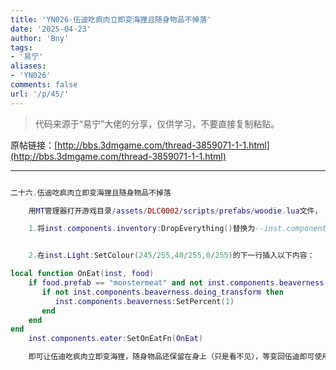 ```yaml
---
title: 'YN026-伍迪吃疯肉立即变海狸且随身物品不掉落'
date: '2025-04-23'
author: 'Bny'
tags:
- '易宁'
aliases:
- 'YN026'
comments: false
url: '/p/45/'
---
```


> 代码来源于“易宁”大佬的分享，仅供学习，不要直接复制粘贴。

原帖链接：[http://bbs.3dmgame.com/thread-3859071-1-1.html](http://bbs.3dmgame.com/thread-3859071-1-1.html)

---

```lua  

二十六.伍迪吃疯肉立即变海狸且随身物品不掉落

	用MT管理器打开游戏目录/assets/DLC0002/scripts/prefabs/woodie.lua文件，

	1.将inst.components.inventory:DropEverything()替换为--inst.components.inventory:DropEverything()


	2.在inst.Light:SetColour(245/255,40/255,0/255)的下一行插入以下内容：

local function OnEat(inst, food)
	if food.prefab == "monstermeat" and not inst.components.beaverness:IsBeaver() then
	   if not inst.components.beaverness.doing_transform then
		  inst.components.beaverness:SetPercent(1)
	   end
	end
end
	inst.components.eater:SetOnEatFn(OnEat)

	即可让伍迪吃疯肉立即变海狸，随身物品还保留在身上（只是看不见），等变回伍迪即可使用。不要在伍迪佩戴橙色护身符时变海狸，否则砍的木头都自动被吸走，海狸无法吃到。不要与“小病小灾”一同修改

```  

